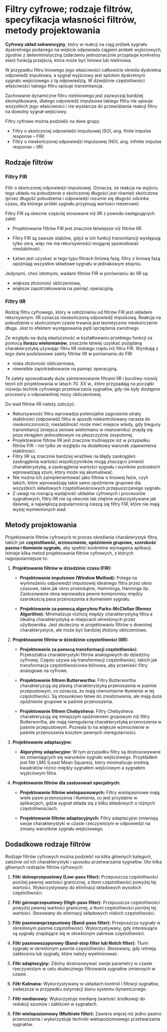 # Filtry cyfrowe; rodzaje filtrów, specyfikacja własności filtrów, metody projektowania

**Cyfrowy układ sekwencyjny**, który w reakcji na ciąg próbek sygnału dyskretnego podanego na wejście odpowiada ciągiem próbek wyjściowych, zgodnie z deterministyczną (zdarzeniu jednoznacznie przypisuje konkretny stan) funkcją przejścia, która może być liniowa lub nieliniowa.

W przypadku filtru liniowego jego właściwości całkowicie określa dyskretna odpowiedź impulsowa, a sygnał wyjściowy jest splotem dyskretnym sygnału wejściowego z tą odpowiedzią. W dziedzinie częstotliwości właściwości takiego filtru opisuje transmitancja.

Zachowanie dynamiczne filtru nieliniowego jest zazwyczaj bardziej skomplikowane, dlatego odpowiedź impulsowa takiego filtru nie opisuje wszystkich jego właściwości i nie wystarcza do przewidzenia reakcji filtru na dowolny sygnał wejściowy.

Filtry cyfrowe można podzielić na dwie grupy:

- Filtry o skończonej odpowiedzi impulsowej (SOI, ang. finite impulse response – FIR)
- Filtry o nieskończonej odpowiedzi impulsowej (NOI, ang. infinite impulse response – IIR)

## Rodzaje filtrów

### Filtry FIR

Filtr o skończonej odpowiedzi impulsowej. Oznacza, że reakcja na wyjściu tego układu na pobudzenie o skończonej długości jest również skończona (przez długość pobudzenia i odpowiedzi rozumie się długość odcinka czasu, dla którego próbki sygnału przyjmują wartości niezerowe). 

Filtry FIR są obecnie częściej stosowane niż IIR z powodu następujących zalet:

- Projektowanie filtrów FIR jest znacznie łatwiejsze niż filtrów IIR.

- Filtry FIR są zawsze stabilne, gdyż w ich funkcji transmitancji występują tylko zera, więc nie ma rekursywności mogącej spowodować niestabilność.

- Łatwo jest uzyskać w tego typu filtrach liniową fazę, filtry z liniową fazą opóźniają wszystkie składowe sygnału w jednakowym stopniu.

Jedynymi, choć istotnymi, wadami filtrów FIR w porównaniu do IIR są:

- większa złożoność obliczeniowa,
- większe zapotrzebowania na pamięć operacyjną.

### Filtry IIR

Rodzaj filtru cyfrowego, który w odróżnieniu od filtrów FIR jest układem rekursywnym. IIR oznacza nieskończoną odpowiedź impulsową. Reakcja na pobudzenie o skończonym czasie trwania jest teoretycznie nieskończenie długa. Jest to efektem występowania pętli sprzężenia zwrotnego

Ze względu na dużą elastyczność w kształtowaniu przebiegu funkcji za pomocą **ilorazu wielomianów**, znacznie łatwiej uzyskać pożądaną charakterystykę używając filtru IIR niskiego rzędu niż filtru FIR. Wynikają z tego dwie podstawowe zalety filtrów IIR w porównaniu do FIR:

- niska złożoność obliczeniowa,
- niewielkie zapotrzebowanie na pamięć operacyjną.

Te zalety spowodowały duże zainteresowanie filtrami IIR i burzliwy rozwój teorii ich projektowania w latach 70. XX w., które przypadają na początki rozwoju technik cyfrowego przetwarzania sygnałów, gdy nie były dostępne procesory o odpowiedniej mocy obliczeniowej.

Do wad filtrów IIR należy zaliczyć:

- Rekursywność filtru wprowadza potencjalne zagrożenie utraty stabilności (odpowiedź filtru w sposób niekontrolowany narasta do nieskończoności); niestabilność może mieć miejsce wtedy, gdy bieguny transmitancji (miejsca zerowe wielomianu w mianowniku) znajdą się poza okręgiem jednostkowym na płaszczyźnie zespolonej.
- Projektowanie filtrów IIR jest znacznie trudniejsze niż w przypadku filtrów FIR – nie tylko ze względu na dodatkowy warunek zapewnienia stabilności.
- Filtry IIR są znacznie bardziej wrażliwe na błędy zaokrągleń: zaokrąglenia wartości współczynników mogą znacząco zmienić charakterystykę, a zaokrąglenia wartości sygnału i wyników pośrednich wprowadzają szum, który może się akumulować.
- Nie można ich zaimplementować jako filtrów o liniowej fazie, czyli takich, które wprowadzają takie samo opóźnienie grupowe dla wszystkich składowych częstotliwościowych przepuszczanego sygnału.
- Z uwagi na rosnącą wydajność układów cyfrowych i procesorów sygnałowych, filtry IIR nie są obecnie tak chętnie wykorzystywane jak dawniej, a największą popularnością cieszą się filtry FIR, które nie mają wyżej wymienionych wad.

## Metody projektowania

Projektowanie filtrów cyfrowych to proces określania charakterystyk filtra, takich jak **częstotliwość, wzmocnienie, opóźnienie grupowe, szerokość pasma i tłumienie sygnału**, aby spełnić konkretne wymagania aplikacji. Istnieje kilka metod projektowania filtrów cyfrowych, z których najpopularniejsze to:

1. **Projektowanie filtrów w dziedzinie czasu (FIR):**

   - **Projektowanie impulsowe (Window Method):** Polega na wymnożeniu odpowiedzi impulsowej idealnego filtra przez okno czasowe, takie jak okno prostokątne, Hamminga, Hanninga itp. Zastosowanie okna wprowadza pewne kompromisy między szerokością pasa przenoszenia a tłumieniem sygnału.
   
   - **Projektowanie za pomocą algorytmu Parks-McClellan (Remez Algorithm):** Minimalizuje różnicę między charakterystyką filtra a idealną charakterystyką w miejscach określonych przez użytkownika. Jest skuteczny w projektowaniu filtrów o dowolnej charakterystyce, ale może być bardziej złożony obliczeniowo.

2. **Projektowanie filtrów w dziedzinie częstotliwości (IIR):**

   - **Projektowanie za pomocą transformacji częstotliwości:**  Przekształca charakterystyki filtrów analogowych do dziedziny cyfrowej. Często używa się transformacji częstotliwości, takich jak transformacja częstotliwościowa bilinowa, aby przenieść filtry analogowe na cyfrowe.
   
   - **Projektowanie filtrem Butterwortha:** Filtry Butterwortha charakteryzują się płaską charakterystyką przenoszenia w paśmie przepustowym, co oznacza, że mają równomierne tłumienie w tej częstotliwości. Są stosunkowo łatwe do zrealizowania, ale mają duże opóźnienie grupowe w paśmie przenoszenia.
   
   - **Projektowanie filtrem Chebysheva:** Filtry Chebysheva charakteryzują się mniejszym opóźnieniem grupowym niż filtry Butterwortha, ale mają nieregularną charakterystykę przenoszenia w paśmie przepustowym. Pozwala to na większe wzmocnienie w paśmie przenoszenia kosztem pewnych nieregularności.

3. **Projektowanie adaptacyjne:**

   - **Algorytmy adaptacyjne:** W tym przypadku filtry są dostosowywane do zmieniających się warunków sygnału wejściowego. Przykładem jest filtr LMS (Least Mean Squares), który minimalizuje średnią kwadratów różnic między sygnałem wejściowym a sygnałem wyjściowym filtra.

4. **Projektowanie filtrów dla zastosowań specjalnych:**
   - **Projektowanie filtrów wielopasmowych:** Filtry wielopasmowe mają wiele pasm przenoszenia i tłumienia, co jest przydatne w aplikacjach, gdzie sygnał składa się z kilku składowych o różnych częstotliwościach.
   
   - **Projektowanie filtrów adaptacyjnych:** Filtry adaptacyjne zmieniają swoje charakterystyki w czasie rzeczywistym w odpowiedzi na zmiany warunków sygnału wejściowego.


## Dodadkowe rodzaje filtrów

Rodzaje filtrów cyfrowych można podzielić na kilka głównych kategorii, zależnie od ich charakterystyki i sposobu przetwarzania sygnałów. Oto kilka głównych rodzajów filtrów cyfrowych:

1. **Filtr dolnoprzepustowy (Low-pass filter):** Przepuszcza częstotliwości poniżej pewnej wartości granicznej, a tłumi częstotliwości powyżej tej wartości. Wykorzystywany do eliminacji składowych wysokich częstotliwości.

2. **Filtr górnoprzepustowy (High-pass filter):** Przepuszcza częstotliwości powyżej pewnej wartości granicznej, a tłumi częstotliwości poniżej tej wartości. Stosowany do eliminacji składowych niskich częstotliwości.

3. **Filtr pasmowoprzepustowy (Band-pass filter):** Przepuszcza sygnały w określonym pasmie częstotliwości. Wykorzystywany, gdy interesujące są sygnały znajdujące się w określonym zakresie częstotliwości.

4. **Filtr pasmowozaporowy (Band-stop filter lub Notch filter):** Tłumi sygnały w określonym pasmie częstotliwości. Stosowany, gdy istnieją zakłócenia lub sygnały, które należy wyeliminować.

5. **Filtr adaptacyjny:** Zdolny dostosowywać swoje parametry w czasie rzeczywistym w celu skutecznego filtrowania sygnałów zmiennych w czasie.

6. **Filtr Kalmana:** Wykorzystywany w układach kontroli i filtracji sygnałów, zwłaszcza w przypadku estymacji stanu systemu dynamicznego.

7. **Filtr medianowy:** Wykorzystuje medianę (wartość środkową) do redukcji szumów i zakłóceń w sygnałach.

8.  **Filtr wielopoziomowy (Multirate filter):**
 Zawiera więcej niż jedno pasmo przenoszenia i wykorzystuje techniki wielopoziomowego przetwarzania sygnałów.
